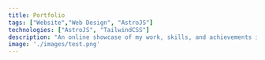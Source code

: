 ```yaml
---
title: Portfolio
tags: ["Website","Web Design", "AstroJS"]
technologies: ["AstroJS", "TailwindCSS"]
description: "An online showcase of my work, skills, and achievements in one place."
image: './images/test.png'
---
```


